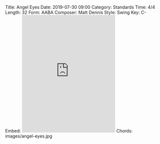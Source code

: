 Title: Angel Eyes
Date: 2019-07-30 09:00
Category: Standards
Time: 4/4
Length: 32
Form: AABA
Composer: Matt Dennis
Style: Swing
Key: C-
Embed: <iframe src="https://open.spotify.com/embed/user/thatdavidmiller/playlist/7GFnwOlDvR8MIMqFHWm4Qz" width="300" height="380" frameborder="0" allowtransparency="true" allow="encrypted-media"></iframe>
Chords: images/angel-eyes.jpg
